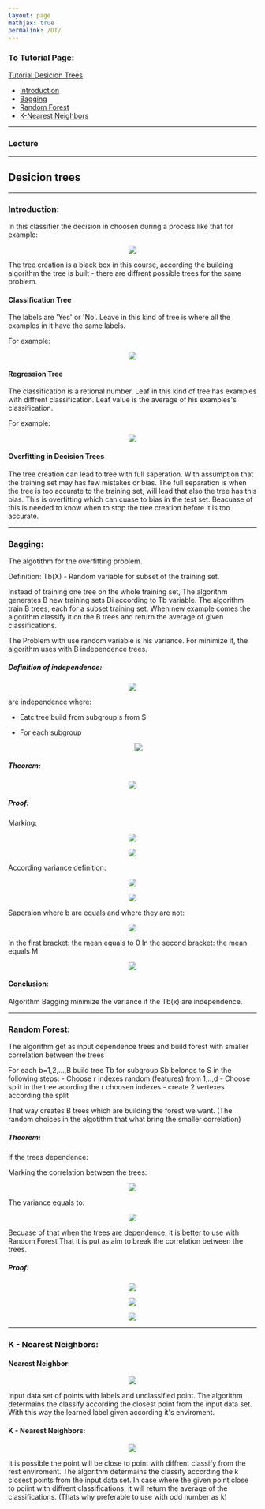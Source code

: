 ```yaml
---
layout: page
mathjax: true
permalink: /DT/
---
```


### To Tutorial Page:

<a href="https://talbl.github.io/C096411/HTDT">
Tutorial Desicion Trees
</a>

- [Introduction](#Introduction)
- [Bagging](#Bagging)
- [Random Forest](#RandomForest)
- [K-Nearest Neighbors](#KNN)

<hr />

### Lecture

<hr />

## Desicion trees

<a name='Introduction'></a>

<hr />

### Introduction:

In this classifier the decision in choosen during a process like that for example:
<p align="center">
	<img src="/C096411/image/less7/Capture2.gif" align="middle">
</p>

The tree creation is a black box in this course, according the building algorithm the tree is built - there are diffrent possible trees for the same problem.

#### Classification Tree

The labels are 'Yes' or 'No'.
Leave in this kind of tree is where all the examples in it have the same labels.

For example:
<p align="center">
	<img src="/C096411/image/less7/Capture2.gif" align="middle">
</p>

#### Regression Tree

The classification is a retional number.
Leaf in this kind of tree has examples with diffrent classification.
Leaf value is the average of his examples's classification.

For example:
<p align="center">
	<img src="/C096411/image/less7/Capture3.gif" align="middle">
</p>

#### Overfitting in Decision Trees

The tree creation can lead to tree with full saperation.
With assumption that the training set may has few mistakes or bias.
The full separation is when the tree is too accurate to the training set, will lead that also the tree has this bias.
This is overfitting which can cuase to bias in the test set.
Beacuase of this is needed to know when to stop the tree creation before it is too accurate.


<a name='Bagging'></a>

<hr />

### Bagging:

The algotithm for the overfitting problem.

Definition:
Tb(X) - Random variable for subset of the training set.

Instead of training one tree on the whole training set, The algorithm generates B new training sets Di according to Tb variable.
The algorithm train B trees, each for a subset training set.
When new example comes the algorithm classify it on the B trees and return the average of given classifications.

The Problem with use random variable is his variance.
For minimize it, the algorithm uses with B independence trees.

##### Definition of independence:

<p align="center">
	<img src="/C096411/image/less7/8.svg" align="middle">
</p> are independence where:

- Eatc tree build from subgroup s from S

- For each subgroup <p align="center">
	<img src="/C096411/image/less7/11.svg" align="middle">
</p>

##### Theorem:

<p align="center">
	<img src="/C096411/image/less7/1.svg" align="middle">
</p>


##### Proof:
Marking:
<p align="center">
	<img src="/C096411/image/less7/2.svg" align="middle">
</p>

<p align="center">
	<img src="/C096411/image/less7/3.svg" align="middle">
</p>

According variance definition:

<p align="center">
	<img src="/C096411/image/less7/3_1.svg" align="middle">
</p>

<p align="center">
	<img src="/C096411/image/less7/4.svg" align="middle">
</p>

Saperaion where b are equals and where they are not:

<p align="center">
	<img src="/C096411/image/less7/5.svg" align="middle">
</p>


In the first bracket: the mean equals to 0 
In the second bracket: the mean equals M

<p align="center">
	<img src="/C096411/image/less7/6.svg" align="middle">
</p>

#### Conclusion:
Algorithm Bagging minimize the variance if the Tb(x) are independence.


<a name='RandomForest'></a>

<hr />

### Random Forest:
The algorithm get as input dependence trees and build forest with smaller correlation between the trees

For each b=1,2,...,B build tree Tb for subgroup Sb belongs to S in the following steps:
	- Choose r indexes random (features) from 1,..,d
	- Choose split in the tree acording the r choosen indexes
	- create 2 vertexes according the split
	
That way creates B trees which are building the forest we want.
(The random choices in the algotithm that what bring the smaller correlation)

##### Theorem:
If the trees dependence:

Marking the correlation between the trees:
</p>
<p align="center">
	<img src="/C096411/image/less7/12.svg" align="middle">
</p>

The variance equals to:
</p>
<p align="center">
	<img src="/C096411/image/less7/13.svg" align="middle">
</p>

Becuase of that when the trees are dependence, it is better to use with Random Forest
That it is put as aim to break the correlation between the trees.

##### Proof:

<p align="center">
	<img src="/C096411/image/less7/18.svg" align="middle">
</p>

<p align="center">
	<img src="/C096411/image/less7/18_1.svg" align="middle">
</p>

<p align="center">
	<img src="/C096411/image/less7/19.svg" align="middle">
</p>

<a name='KNN'></a>

<hr />

### K - Nearest Neighbors:

#### Nearest Neighbor:

</p>
<p align="center">
	<img src="/C096411/image/less7/Capture.gif" align="middle">
</p>

Input data set of points with labels and unclassified point.
The algorithm determains the classify according the closest point from the input data set.
With this way the learned label given according it's enviroment.

#### K - Nearest Neighbors:

</p>
<p align="center">
	<img src="/C096411/image/less7/Capture1.gif" align="middle">
</p>

It is possible the point will be close to point with diffrent classify from the rest enviroment.
The algorithm determains the classify according the k closest points from the input data set.
In case where the given point close to poiint with diffrent classifications, it will return the average of the classifications.
(Thats why preferable to use with odd number as k)

